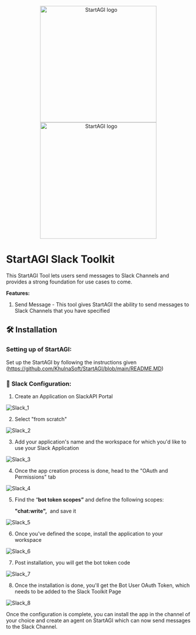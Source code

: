 <p align="center">
  <a href="https://startagi.khulnasoft.com//#gh-light-mode-only">
    <img src="https://startagi.khulnasoft.com/wp-content/uploads/2023/05/Logo-dark.svg" width="318px" alt="StartAGI logo" />
  </a>
  <a href="https://startagi.khulnasoft.com//#gh-dark-mode-only">
    <img src="https://startagi.khulnasoft.com/wp-content/uploads/2023/05/Logo-light.svg" width="318px" alt="StartAGI logo" />
  </a>
</p>

# StartAGI Slack Toolkit

This StartAGI Tool lets users send messages to Slack Channels and provides a strong foundation for use cases to come.

**Features:**

1. Send Message - This tool gives StartAGI the ability to send messages to Slack Channels that you have specified

## 🛠️ Installation

### Setting up of StartAGI:

Set up the StartAGI by following the instructions given (https://github.com/KhulnaSoft/StartAGI/blob/main/README.MD)

### 🔧 **Slack Configuration:**

1. Create an Application on SlackAPI Portal
    
![Slack_1](https://github.com/KhulnaSoft/StartAGI/assets/133874957/c05100b7-ca04-4da7-ad38-6ca539d5ee1d)

2. Select "from scratch"
    
![Slack_2](https://github.com/KhulnaSoft/StartAGI/assets/133874957/8f3ce630-8483-40e3-9026-402933eb47f7)

3. Add your application's name and the workspace for which you'd like to use your Slack Application
    
![Slack_3](https://github.com/KhulnaSoft/StartAGI/assets/133874957/e871e954-a4fb-4ae3-8ade-1022cdb6a613)

4. Once the app creation process is done, head to the "OAuth and Permissions" tab

![Slack_4](https://github.com/KhulnaSoft/StartAGI/assets/133874957/710a640c-0312-4085-a46e-1b19a13ef85f)

5. Find the “**bot token scopes”** and define the following scopes:
    
    **"chat:write",**  and save it

![Slack_5](https://github.com/KhulnaSoft/StartAGI/assets/133874957/48142090-00bc-4de6-9dc9-dab2e6b8ca92)

6. Once you've defined the scope, install the application to your workspace

![Slack_6](https://github.com/KhulnaSoft/StartAGI/assets/133874957/e348b3db-daa8-43a7-ab02-159bb12686b8)

7. Post installation, you will get the bot token code

![Slack_7](https://github.com/KhulnaSoft/StartAGI/assets/133874957/79e5fbc2-1554-4907-a13e-a0103793e3cb)

8. Once the installation is done, you'll get the Bot User OAuth Token, which needs to be added to the Slack Toolkit Page

![Slack_8](https://github.com/KhulnaSoft/StartAGI/assets/133874957/d8574ffc-06d3-4099-bc07-1e16a287c192)

Once the configuration is complete, you can install the app in the channel of your choice and create an agent on StartAGI which can now send messages to the Slack Channel.
